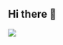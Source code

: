 ## Hi there 👋

<!--
**rajeshj11/rajeshj11** is a ✨ _special_ ✨ repository because its `README.md` (this file) appears on your GitHub profile.

Here are some ideas to get you started:

- 🔭 I’m currently working on ...
- 🌱 I’m currently learning ...
- 👯 I’m looking to collaborate on ...
- 🤔 I’m looking for help with ...
- 💬 Ask me about ...
- 📫 How to reach me: ...
- 😄 Pronouns: ...
- ⚡ Fun fact: ...
-->

<!--## Current GitHub Stats 📊
![Stats](https://github-readme-stats.vercel.app/api?username=rajeshj11&show_icons=true&hide_border=false&theme=jolly&count_private=true&include_all_commits=true)
![Langs](https://github-readme-stats.vercel.app/api/top-langs/?username=rajeshj11&show_icons=true&hide_border=false&theme=jolly&count_private=true&include_all_commits=true&layout=compact)
> Check Commits below, GitHub stats are sometimes inaccurate due to caching.

## GitHub Streaks 🔥
![Streaks](http://github-readme-streak-stats.herokuapp.com?user=rajeshj11&theme=jolly&date_format=j%20M%5B%20Y%5D)
-->

<a href="https://visitcount.itsvg.in">
  <img src="https://visitcount.itsvg.in/api?id=rajeshj11&label=Profile%20Views&color=0&icon=0&pretty=false" />
</a>
